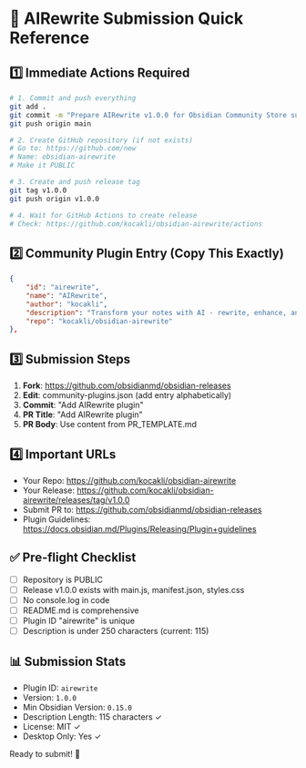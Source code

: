# 🚀 AIRewrite Submission Quick Reference

## 1️⃣ Immediate Actions Required

```bash
# 1. Commit and push everything
git add .
git commit -m "Prepare AIRewrite v1.0.0 for Obsidian Community Store submission"
git push origin main

# 2. Create GitHub repository (if not exists)
# Go to: https://github.com/new
# Name: obsidian-airewrite
# Make it PUBLIC

# 3. Create and push release tag
git tag v1.0.0
git push origin v1.0.0

# 4. Wait for GitHub Actions to create release
# Check: https://github.com/kocakli/obsidian-airewrite/actions
```

## 2️⃣ Community Plugin Entry (Copy This Exactly)

```json
{
    "id": "airewrite",
    "name": "AIRewrite",
    "author": "kocakli",
    "description": "Transform your notes with AI - rewrite, enhance, and improve your content instantly using Google Gemini",
    "repo": "kocakli/obsidian-airewrite"
},
```

## 3️⃣ Submission Steps

1. **Fork**: https://github.com/obsidianmd/obsidian-releases
2. **Edit**: community-plugins.json (add entry alphabetically)
3. **Commit**: "Add AIRewrite plugin"
4. **PR Title**: "Add AIRewrite plugin"
5. **PR Body**: Use content from PR_TEMPLATE.md

## 4️⃣ Important URLs

- Your Repo: https://github.com/kocakli/obsidian-airewrite
- Your Release: https://github.com/kocakli/obsidian-airewrite/releases/tag/v1.0.0
- Submit PR to: https://github.com/obsidianmd/obsidian-releases
- Plugin Guidelines: https://docs.obsidian.md/Plugins/Releasing/Plugin+guidelines

## ✅ Pre-flight Checklist

- [ ] Repository is PUBLIC
- [ ] Release v1.0.0 exists with main.js, manifest.json, styles.css
- [ ] No console.log in code
- [ ] README.md is comprehensive
- [ ] Plugin ID "airewrite" is unique
- [ ] Description is under 250 characters (current: 115)

## 📊 Submission Stats

- Plugin ID: `airewrite`
- Version: `1.0.0`
- Min Obsidian Version: `0.15.0`
- Description Length: 115 characters ✓
- License: MIT ✓
- Desktop Only: Yes ✓

Ready to submit! 🎉